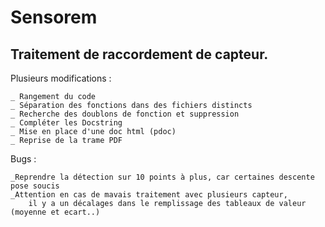# Sensorem
## Traitement de raccordement de capteur.

Plusieurs modifications :

    _ Rangement du code
    _ Séparation des fonctions dans des fichiers distincts
    _ Recherche des doublons de fonction et suppression
    _ Compléter les Docstring
    _ Mise en place d'une doc html (pdoc)
    _ Reprise de la trame PDF

Bugs :

    _Reprendre la détection sur 10 points à plus, car certaines descente pose soucis
    _Attention en cas de mavais traitement avec plusieurs capteur,
        il y a un décalages dans le remplissage des tableaux de valeur (moyenne et ecart..)

